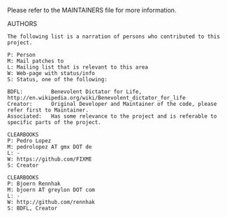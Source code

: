Please refer to the MAINTAINERS file for more information.

AUTHORS

    The following list is a narration of persons who contributed to this project.

    P: Person
    M: Mail patches to
    L: Mailing list that is relevant to this area
    W: Web-page with status/info
    S: Status, one of the following:

    BDFL:         Benevolent Dictator for Life, http://en.wikipedia.org/wiki/Benevolent_dictator_for_life
    Creator:      Original Developer and Maintainer of the code, please refer first to Maintainer.
    Associated:   Has some relevance to the project and is referable to specific parts of the project.

    CLEARBOOKS
    P: Pedro Lopez
    M: pedrolopez AT gmx DOT de
    L: -
    W: https://github.com/FIXME
    S: Creator

    CLEARBOOKS
    P: Bjoern Rennhak
    M: bjoern AT greylon DOT com
    L: -
    W: http://github.com/rennhak
    S: BDFL, Creator

